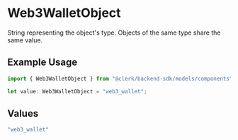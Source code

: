 # Web3WalletObject

String representing the object's type. Objects of the same type share the same value.


## Example Usage

```typescript
import { Web3WalletObject } from "@clerk/backend-sdk/models/components";

let value: Web3WalletObject = "web3_wallet";
```

## Values

```typescript
"web3_wallet"
```